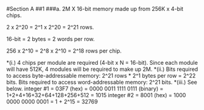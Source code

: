 #Section A
##1
###a.
2M X 16-bit memory made up from 256K x 4-bit chips.

2 x 2^20 = 2^1 x 2^20 = 2^21 rows.

16-bit = 2 bytes = 2 words per row.

256 x 2^10 = 2^8 x 2^10 = 2^18 rows per chip.

*(i.) 4 chips per module are required (4-bit x N = 16-bit).  Since each module will have 512K, 4 modules will be required to make up 2M.
*(ii.) Bits required to access byte-addressable memory: 2^21 rows * 2^1 bytes per row = 2^22 bits.  Bits required to access word-addressable memory: 2^21 bits.
*(iii.) See below.
integer #1 = 03F7 (hex) = 0000 0011 1111 0111 (binary) = 1+2+4+16+32+64+128+256+512 = 1015
integer #2 = 8001 (hex) = 1000 0000 0000 0001 = 1 + 2^15 = 32769
